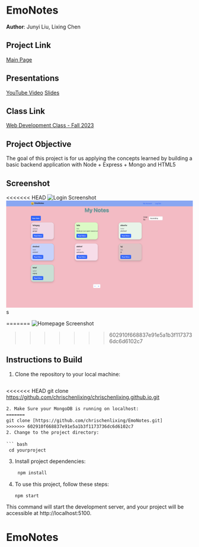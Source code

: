 # EmoNotes

**Author**: Junyi Liu, Lixing Chen

## Project Link

[Main Page]()

## Presentations

[YouTube Video](https://www.youtube.com/watch?v=_50LUIQIwgs) 
[Slides](https://docs.google.com/presentation/d/1XGUgE0xYDz4MeAFfKxZOGgpzU6a0xOfBnadHk00XB_E/edit#slide=id.p)   

## Class Link

[Web Development Class - Fall 2023](https://johnguerra.co/classes/webDevelopment_fall_2023/)

## Project Objective

The goal of this project is for us applying the concepts learned by building a basic backend application with Node + Express + Mongo and HTML5

## Screenshot

<<<<<<< HEAD
![Login Screenshot](./public/image/ThumbNail.png)
![HomePage Screenshot](./public/image/IndexScreenShot.png)s

=======
![Homepage Screenshot]()
>>>>>>> 602910f668837e91e5a1b3f1173736dc6d6102c7

## Instructions to Build

1. Clone the repository to your local machine:

   ```bash
<<<<<<< HEAD
   git clone https://github.com/chrischenlixing/chrischenlixing.github.io.git
   ```
2. Make Sure your MongoDB is running on localhost:
=======
   git clone [https://github.com/chrischenlixing/EmoNotes.git]
>>>>>>> 602910f668837e91e5a1b3f1173736dc6d6102c7
2. Change to the project directory:

   ``` bash
    cd yourproject
   ```
3. Install project dependencies:
   ``` bash
    npm install
    ```
4. To use this project, follow these steps:

    ``` bash
    npm start
    ``` 
This command will start the development server, and your project will be accessible at http://localhost:5100.

# EmoNotes

